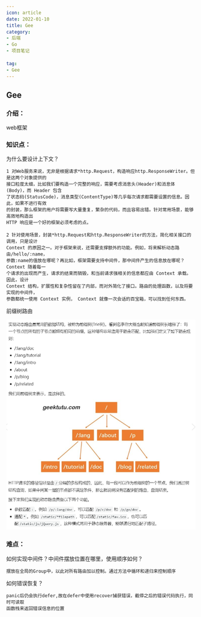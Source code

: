 ```yaml
---
icon: article
date: 2022-01-10
title: Gee
category:
- 后端
- Go
- 项目笔记

tag:
- Gee
---
```


## Gee



### 介绍：

web框架



### 知识点：

为什么要设计上下文？

```
1 对Web服务来说，无非是根据请求*http.Request，构造响应http.ResponseWriter。但是这两个对象提供的
接口粒度太细，比如我们要构造一个完整的响应，需要考虑消息头(Header)和消息体(Body)，而 Header 包含
了状态码(StatusCode)，消息类型(ContentType)等几乎每次请求都需要设置的信息。因此，如果不进行有效
的封装，那么框架的用户将需要写大量重复，繁杂的代码，而且容易出错。针对常用场景，能够高效地构造出 
HTTP 响应是一个好的框架必须考虑的点。

2 针对使用场景，封装*http.Request和http.ResponseWriter的方法，简化相关接口的调用，只是设计 
Context 的原因之一。对于框架来说，还需要支撑额外的功能。例如，将来解析动态路由/hello/:name，
参数:name的值放在哪呢？再比如，框架需要支持中间件，那中间件产生的信息放在哪呢？Context 随着每一
个请求的出现而产生，请求的结束而销毁，和当前请求强相关的信息都应由 Context 承载。因此，设计
Context 结构，扩展性和复杂性留在了内部，而对外简化了接口。路由的处理函数，以及将要实现的中间件，
参数都统一使用 Context 实例， Context 就像一次会话的百宝箱，可以找到任何东西。
```



前缀树路由

![image-20220815163433652](./image-20220815163433652.png)



### 难点：

如何实现中间件？中间件摆放位置在哪里，使用顺序如何？

```
摆放在全局的Group中，以此对所有路由加以控制。通过方法中循环和递归来控制顺序
```



如何错误恢复？

```
panic后仍会执行defer,故在defer中使用recover捕获错误，截停之后的错误代码执行，同时可读取
函数栈来返回错误信息的位置
```